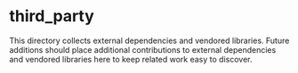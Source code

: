 # third_party

This directory collects external dependencies and vendored libraries.
Future additions should place additional contributions to external dependencies and vendored libraries here to keep related work easy to discover.
